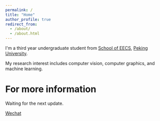 ```yaml
---
permalink: /
title: "Home"
author_profile: true
redirect_from: 
  - /about/
  - /about.html
---
```


I'm a third year undergraduate student from [School of EECS](https://eecs.pku.edu.cn/), [Peking University](https://www.pku.edu.cn/). 

My research interest includes computer vision, computer graphics, and machine learning.



For more information
======
Waiting for the next update.

[Wechat](../images/WeChat.jpg)
